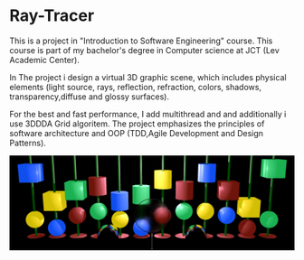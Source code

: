 # Ray-Tracer
This is a project in "Introduction to Software Engineering" course.
This course is part of my bachelor's degree in Computer science at JCT (Lev Academic Center).

In The project i design a virtual 3D graphic scene, which includes physical elements (light source, rays, reflection, refraction, colors, shadows, transparency,diffuse and glossy surfaces).

For the best and fast performance, I add multithread and and additionally i use 3DDDA Grid algoritem.
The project emphasizes the principles of software architecture and OOP (TDD,Agile Development and Design Patterns).

![alt text](miniProject.jpg)

